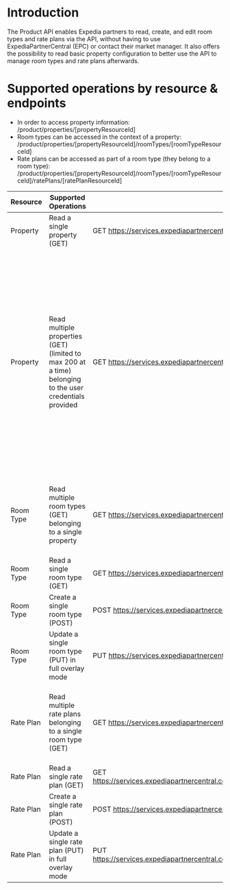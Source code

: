 # Introduction 
The Product API enables Expedia partners to read, create, and edit room types and rate plans via the API, without having to use ExpediaPartnerCentral (EPC) or contact their market manager. It also offers the possibility to read basic property configuration to better use the API to manage room types and rate plans afterwards.

# Supported operations by resource & endpoints
* In order to access property information: /product/properties/[propertyResourceId]
* Room types can be accessed in the context of a property: /product/properties/[propertyResourceId]/roomTypes/[roomTypeResourceId]
* Rate plans can be accessed as part of a room type (they belong to a room type): /product/properties/[propertyResourceId]/roomTypes/[roomTypeResourceId]/ratePlans/[ratePlanResourceId]

| Resource | Supported Operations | Production Endpoint | Parameters |
| -------- | -------------------- | ------------------- | ---------- |
| Property | Read a single property (GET) | GET https://services.expediapartnercentral.com/products/v1/properties/{PropertyID} | None |
| Property | Read multiple properties (GET) (limited to max 200 at a time) belonging to the user credentials provided | GET https://services.expediapartnercentral.com/products/v1/properties/ | status=all (optional) If status is not provided, only active properties are returned. offset=[number starting at 0] (optional, returns results starting at position 0 by default) limit=[number between 1 and 200] (optional, 20 by default) |
| Room Type | Read multiple room types (GET) belonging to a single property | GET https://services.expediapartnercentral.com/products/v1/properties/[propertyResourceId]/roomTypes/ | status=all (optional) If status is not provided, only active room types are returned.|
| Room Type | Read a single room type (GET) | GET https://services.expediapartnercentral.com/products/v1/properties/[propertyResourceId]/roomTypes/[roomTypeResourceId] | None |
| Room Type | Create a single room type (POST) | POST https://services.expediapartnercentral.com/products/v1/properties/[propertyResourceId]/roomTypes/ | None |
| Room Type | Update a single room type (PUT) in full overlay mode | PUT https://services.expediapartnercentral.com/products/v1/properties/[propertyResourceId]/roomTypes/[roomTypeResourceId] | None |
| Rate Plan | Read multiple rate plans belonging to a single room type (GET) | GET https://services.expediapartnercentral.com/products/v1/properties/[propertyResourceId]/roomTypes/[roomTypeResourceId]/ratePlans/ | status=all (optional) If status is not provided, only active rate plans are returned.|
| Rate Plan | Read a single rate plan (GET) | GET https://services.expediapartnercentral.com/products/v1/properties/[propertyResourceId]/roomTypes/[roomTypeResourceId]/ratePlans/[ratePlanResourceId] | None |
| Rate Plan | Create a single rate plan (POST) | POST https://services.expediapartnercentral.com/products/v1/properties/[propertyResourceId]/roomTypes/[roomTypeResourceId]/ratePlans/ | None |
| Rate Plan | Update a single rate plan (PUT) in full overlay mode | PUT https://services.expediapartnercentral.com/products/v1/properties/[propertyResourceId]/roomTypes/[roomTypeResourceId]/ratePlans/[ratePlanResourceId] | None |
